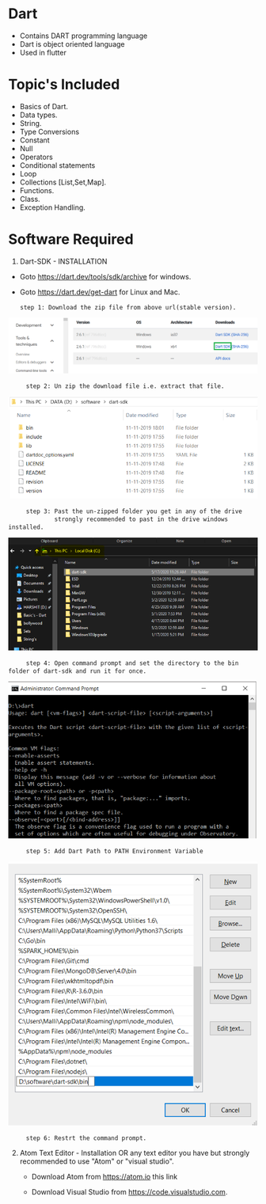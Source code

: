 # Dart
* Contains DART programming language
* Dart is object oriented language
* Used in flutter 

# Topic's Included
  * Basics of Dart.
  * Data types.
  * String.
  * Type Conversions
  * Constant
  * Null
  * Operators
  * Conditional statements
  * Loop
  * Collections [List,Set,Map].
  * Functions.
  * Class.
  * Exception Handling.
  
# Software Required
   1. Dart-SDK - INSTALLATION
      
   * Goto https://dart.dev/tools/sdk/archive for windows.
   * Goto https://dart.dev/get-dart for Linux and Mac.
     
         step 1: Download the zip file from above url(stable version).
  ![](image's/1.png)   
         
         step 2: Un zip the download file i.e. extract that file.
  ![](image's/2.png)  
         
         step 3: Past the un-zipped folder you get in any of the drive 
                 strongly recommended to past in the drive windows installed.
  ![](image's/3p.PNG)
  
         step 4: Open command prompt and set the directory to the bin folder of dart-sdk and run it for once.        
  ![](image's/5.png)
        
         step 5: Add Dart Path to PATH Environment Variable
  ![](image's/4.png)
           
         step 6: Restrt the command prompt.
     
   
   2.  Atom Text Editor - Installation OR any text editor you have but strongly recommended to use "Atom" or "visual studio". 
         
        * Download Atom from https://atom.io this link                         
               
        * Download Visual Studio from https://code.visualstudio.com.                  


      

